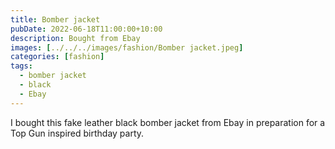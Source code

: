 ```yaml
---
title: Bomber jacket
pubDate: 2022-06-18T11:00:00+10:00
description: Bought from Ebay
images: [../../../images/fashion/Bomber jacket.jpeg]
categories: [fashion]
tags:
  - bomber jacket
  - black
  - Ebay
---
```


I bought this fake leather black bomber jacket from Ebay in preparation for
a Top Gun inspired birthday party.

